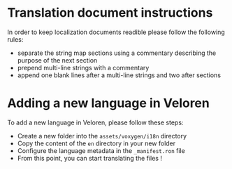 # Translation document instructions

In order to keep localization documents readible please follow the following
rules:
- separate the string map sections using a commentary describing the purpose
  of the next section
- prepend multi-line strings with a commentary
- append one blank lines after a multi-line strings and two after sections


# Adding a new language in Veloren

To add a new language in Veloren, please follow these steps:
- Create a new folder into the `assets/voxygen/i18n` directory
- Copy the content of the `en` directory in your new folder
- Configure the language metadata in the `_manifest.ron` file
- From this point, you can start translating the files !
